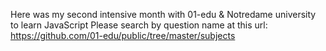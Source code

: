 Here was my second intensive month with 01-edu & Notredame university to learn JavaScript
Please search by question name at this url:  https://github.com/01-edu/public/tree/master/subjects
